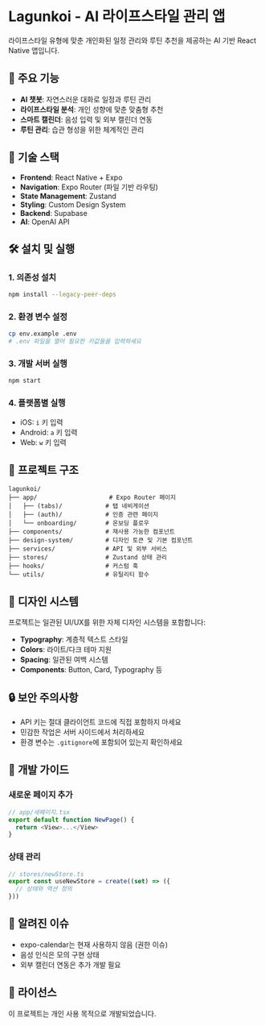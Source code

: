 # Lagunkoi - AI 라이프스타일 관리 앱

라이프스타일 유형에 맞춘 개인화된 일정 관리와 루틴 추천을 제공하는 AI 기반 React Native 앱입니다.

## 🚀 주요 기능

- **AI 챗봇**: 자연스러운 대화로 일정과 루틴 관리
- **라이프스타일 분석**: 개인 성향에 맞춘 맞춤형 추천
- **스마트 캘린더**: 음성 입력 및 외부 캘린더 연동
- **루틴 관리**: 습관 형성을 위한 체계적인 관리

## 📱 기술 스택

- **Frontend**: React Native + Expo
- **Navigation**: Expo Router (파일 기반 라우팅)
- **State Management**: Zustand
- **Styling**: Custom Design System
- **Backend**: Supabase
- **AI**: OpenAI API

## 🛠️ 설치 및 실행

### 1. 의존성 설치
```bash
npm install --legacy-peer-deps
```

### 2. 환경 변수 설정
```bash
cp env.example .env
# .env 파일을 열어 필요한 키값들을 입력하세요
```

### 3. 개발 서버 실행
```bash
npm start
```

### 4. 플랫폼별 실행
- iOS: `i` 키 입력
- Android: `a` 키 입력
- Web: `w` 키 입력

## 📁 프로젝트 구조

```
lagunkoi/
├── app/                    # Expo Router 페이지
│   ├── (tabs)/            # 탭 네비게이션
│   ├── (auth)/            # 인증 관련 페이지
│   └── onboarding/        # 온보딩 플로우
├── components/            # 재사용 가능한 컴포넌트
├── design-system/         # 디자인 토큰 및 기본 컴포넌트
├── services/              # API 및 외부 서비스
├── stores/                # Zustand 상태 관리
├── hooks/                 # 커스텀 훅
└── utils/                 # 유틸리티 함수
```

## 🎨 디자인 시스템

프로젝트는 일관된 UI/UX를 위한 자체 디자인 시스템을 포함합니다:

- **Typography**: 계층적 텍스트 스타일
- **Colors**: 라이트/다크 테마 지원
- **Spacing**: 일관된 여백 시스템
- **Components**: Button, Card, Typography 등

## 🔒 보안 주의사항

- API 키는 절대 클라이언트 코드에 직접 포함하지 마세요
- 민감한 작업은 서버 사이드에서 처리하세요
- 환경 변수는 `.gitignore`에 포함되어 있는지 확인하세요

## 📝 개발 가이드

### 새로운 페이지 추가
```typescript
// app/새페이지.tsx
export default function NewPage() {
  return <View>...</View>
}
```

### 상태 관리
```typescript
// stores/newStore.ts
export const useNewStore = create((set) => ({
  // 상태와 액션 정의
}))
```

## 🐛 알려진 이슈

- expo-calendar는 현재 사용하지 않음 (권한 이슈)
- 음성 인식은 모의 구현 상태
- 외부 캘린더 연동은 추가 개발 필요

## 📄 라이선스

이 프로젝트는 개인 사용 목적으로 개발되었습니다. 
